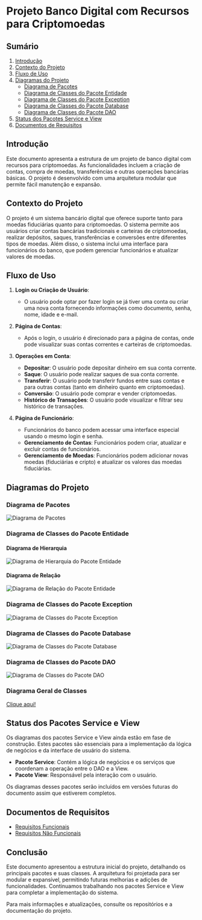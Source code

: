 # Projeto Banco Digital com Recursos para Criptomoedas

## Sumário

1. [Introdução](#introdução)
2. [Contexto do Projeto](#contexto-do-projeto)
3. [Fluxo de Uso](#fluxo-de-uso)
4. [Diagramas do Projeto](#diagramas-do-projeto)
   - [Diagrama de Pacotes](#diagrama-de-pacotes)
   - [Diagrama de Classes do Pacote Entidade](#diagrama-de-classes-do-pacote-entidade)
   - [Diagrama de Classes do Pacote Exception](#diagrama-de-classes-do-pacote-exception)
   - [Diagrama de Classes do Pacote Database](#diagrama-de-classes-do-pacote-database)
   - [Diagrama de Classes do Pacote DAO](#diagrama-de-classes-do-pacote-dao)
5. [Status dos Pacotes Service e View](#status-dos-pacotes-service-e-view)
6. [Documentos de Requisitos](#documentos-de-requisitos)

## Introdução

Este documento apresenta a estrutura de um projeto de banco digital com recursos para criptomoedas. As funcionalidades incluem a criação de contas, compra de moedas, transferências e outras operações bancárias básicas. O projeto é desenvolvido com uma arquitetura modular que permite fácil manutenção e expansão.

## Contexto do Projeto

O projeto é um sistema bancário digital que oferece suporte tanto para moedas fiduciárias quanto para criptomoedas. O sistema permite aos usuários criar contas bancárias tradicionais e carteiras de criptomoedas, realizar depósitos, saques, transferências e conversões entre diferentes tipos de moedas. Além disso, o sistema inclui uma interface para funcionários do banco, que podem gerenciar funcionários e atualizar valores de moedas.

## Fluxo de Uso

1. **Login ou Criação de Usuário**:
   - O usuário pode optar por fazer login se já tiver uma conta ou criar uma nova conta fornecendo informações como documento, senha, nome, idade e e-mail.

2. **Página de Contas**:
   - Após o login, o usuário é direcionado para a página de contas, onde pode visualizar suas contas correntes e carteiras de criptomoedas.

3. **Operações em Conta**:
   - **Depositar**: O usuário pode depositar dinheiro em sua conta corrente.
   - **Saque**: O usuário pode realizar saques de sua conta corrente.
   - **Transferir**: O usuário pode transferir fundos entre suas contas e para outras contas (tanto em dinheiro quanto em criptomoedas).
   - **Conversão**: O usuário pode comprar e vender criptomoedas.
   - **Histórico de Transações**: O usuário pode visualizar e filtrar seu histórico de transações.

4. **Página de Funcionário**:
   - Funcionários do banco podem acessar uma interface especial usando o mesmo login e senha.
   - **Gerenciamento de Contas**: Funcionários podem criar, atualizar e excluir contas de funcionários.
   - **Gerenciamento de Moedas**: Funcionários podem adicionar novas moedas (fiduciárias e cripto) e atualizar os valores das moedas fiduciárias.

## Diagramas do Projeto

### Diagrama de Pacotes

![Diagrama de Pacotes](diagrams/packages.png)

### Diagrama de Classes do Pacote Entidade

#### Diagrama de Hierarquia

![Diagrama de Hierarquia do Pacote Entidade](diagrams/entity-hierarchy.png)

#### Diagrama de Relação

![Diagrama de Relação do Pacote Entidade](diagrams/entity-relation.png)

### Diagrama de Classes do Pacote Exception

![Diagrama de Classes do Pacote Exception](diagrams/exception.png)

### Diagrama de Classes do Pacote Database

![Diagrama de Classes do Pacote Database](diagrams/database.png)

### Diagrama de Classes do Pacote DAO

![Diagrama de Classes do Pacote DAO](diagrams/dao.png)

### Diagrama Geral de Classes

[Clique aqui!](requeriments/functional.md)

## Status dos Pacotes Service e View

Os diagramas dos pacotes Service e View ainda estão em fase de construção. Estes pacotes são essenciais para a implementação da lógica de negócios e da interface de usuário do sistema.

- **Pacote Service**: Contém a lógica de negócios e os serviços que coordenam a operação entre o DAO e a View.
- **Pacote View**: Responsável pela interação com o usuário.

Os diagramas desses pacotes serão incluídos em versões futuras do documento assim que estiverem completos.

## Documentos de Requisitos

- [Requisitos Funcionais](requeriments/functional.md)
- [Requisitos Não Funcionais](requeriments/non-functional.md)

## Conclusão

Este documento apresentou a estrutura inicial do projeto, detalhando os principais pacotes e suas classes. A arquitetura foi projetada para ser modular e expansível, permitindo futuras melhorias e adições de funcionalidades. Continuamos trabalhando nos pacotes Service e View para completar a implementação do sistema.

Para mais informações e atualizações, consulte os repositórios e a documentação do projeto.